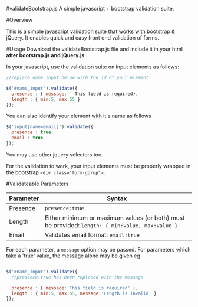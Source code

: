 #validateBootstrap.js
A simple javascript + bootstrap validation suite.

#Overview

This is a simple javascript validation suite that works with bootstrap & jQuery. It enables quick and easy front end validation of forms.

#Usage
Download the validateBootstrap.js file and include it in your html __after bootstrap.js and jQuery.js__

In your javascript, use the validation suite on input elements as follows:
```javascript
//replace name_input below with the id of your element

$('#name_input').validate({
  presence : { message:'' This field is required},
  length : { min:5, max:55 }
});
```

You can also identify your element with it's name as follows
```javascript
$('input[name=email]').validate({
  presence : true,
  email : true
});
```

You may use other jquery selectors too.

For the validation  to work, your input elements must be properly wrapped in the bootstrap `<div class="form-gorup">`.

#Validateable Parameters

| Parameter | Syntax|
|-------|-------|
| Presence  | `presence:true`|
| Length | Either minimum or maximum values (or both) must be provided: `length: { min:value, max:value }` |
| Email | Validates email format: `email:true` |

For each parameter, a `message` option may be passed. For parameters which take a 'true' value, the message alone may be given eg
```javascript

$('#name_input').validate({
  //presence:true has been replaced with the message

  presence : { message:'This field is required' },
  length : { min:5, max:55, message:'Length is invalid' }
});

```
